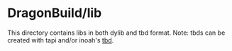 # DragonBuild/lib

This directory contains libs in both dylib and tbd format. Note: tbds can be created with tapi and/or inoah's [tbd](https://github.com/inoahdev/tbd).
